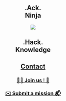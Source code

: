 <section align='center'> 
  <h1>.Ack. </br>Ninja</h1>
  <img src="https://c.tenor.com/GBYqevwUXwEAAAAM/matrix-neo.gif"/>
  <h2><a href="https://discord.gg/2tUCPMyf2M"></a></h2>
  <h2>.Hack.</br>Knowledge</h2>
</section>
<section align='center'> 
  <h2><a href="mailto:contact@ack.ninja">Contact</a></h1>
  <h3><a href="https://github.com/Ack-Ninja/.github/blob/main/profile/Enroll.md">🧑‍💻 Join us ! 🚀</a></h3>
    <h3><a href="https://forms.gle/Ctas6XF1WnebQDTS6">✉️ Submit a mission 📬</a></h3>
</section>
